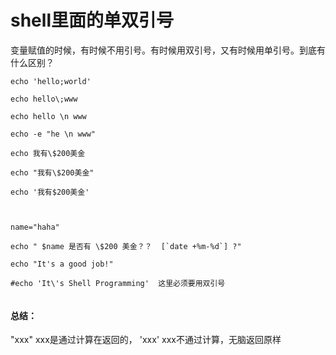 # shell里面的单双引号

变量赋值的时候，有时候不用引号。有时候用双引号，又有时候用单引号。到底有什么区别？


```
echo 'hello;world'

echo hello\;www

echo hello \n www

echo -e "he \n www"
 
echo 我有\$200美金 

echo "我有\$200美金"

echo '我有$200美金'



name="haha"

echo " $name 是否有 \$200 美金？？  [`date +%m-%d`] ?"

echo "It's a good job!"

#echo 'It\'s Shell Programming'  这里必须要用双引号


```

#### 总结：

"xxx" xxx是通过计算在返回的， 'xxx' xxx不通过计算，无脑返回原样